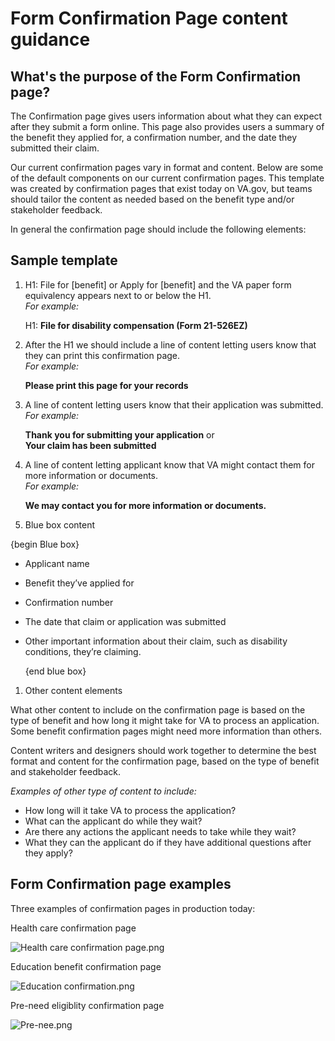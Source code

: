 # Form Confirmation Page content guidance

## What's the purpose of the Form Confirmation page?

The Confirmation page gives users information about what they can expect after they submit a form online. This page also provides users a summary of the benefit they applied for, a confirmation number, and the date they submitted their claim.

Our current confirmation pages vary in format and content. Below are some of the default components on our current confirmation pages. This template was created by confirmation pages that exist today on VA.gov, but teams should tailor the content as needed based on the benefit type and/or stakeholder feedback.

In general the confirmation page should include the following elements:

## Sample template

1. H1: File for \[benefit\] or Apply for \[benefit\] and the VA paper form equivalency appears next to or below the H1.  
    _For example:_

   H1: **File for disability compensation \(Form 21-526EZ\)**

2. After the H1 we should include a line of content letting users know that they can print this confirmation page.   
    _For example:_

   **Please print this page for your records**

3. A line of content letting users know that their application was submitted.   
    _For example:_

   **Thank you for submitting your application** or   
    **Your claim has been submitted**   

4. A line of content letting applicant know that VA might contact them for more information or documents.   
    _For example:_

   **We may contact you for more information or documents.**

5. Blue box content 

{begin Blue box}

* Applicant name
* Benefit they’ve applied for
* Confirmation number
* The date that claim or application was submitted
* Other important information about their claim, such as disability conditions, they’re claiming.   


  {end blue box}

1. Other content elements

What other content to include on the confirmation page is based on the type of benefit and how long it might take for VA to process an application. Some benefit confirmation pages might need more information than others.

Content writers and designers should work together to determine the best format and content for the confirmation page, based on the type of benefit and stakeholder feedback.

_Examples of other type of content to include:_

* How long will it take VA to process the application?
* What can the applicant do while they wait?
* Are there any actions the applicant needs to take while they wait?
* What they can the applicant do if they have additional questions after they apply?

## Form Confirmation page examples

Three examples of confirmation pages in production today:

Health care confirmation page

![Health care confirmation page.png](https://images.zenhubusercontent.com/59b0414bb0222d5de476aa22/18d8b7de-db00-41f9-a497-c5947b9b8dda)

Education benefit confirmation page

![Education confirmation.png](https://images.zenhubusercontent.com/59b0414bb0222d5de476aa22/90ccbd04-aba4-4ca3-9896-e79b8fd07545)

Pre-need eligiblity confirmation page

![Pre-nee.png](https://images.zenhubusercontent.com/59b0414bb0222d5de476aa22/a544359a-f17b-4231-b7d3-8f8d28a31869)

